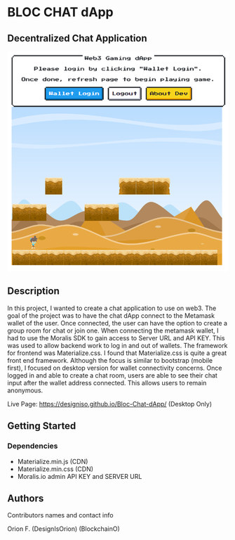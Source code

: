 # BLOC CHAT dApp
## Decentralized Chat Application

<img src="https://github.com/designisO/Web3-Gaming-dApp/blob/main/img/Screenshot%20(9).png">


## Description

In this project, I wanted to create a chat application to use on web3. The goal of the project was to have the chat dApp connect to the Metamask wallet of the user. Once connected, the user can have the option to create a group room for chat or join one. When connecting the metamask wallet, I had to use the Moralis SDK to gain access to Server URL and API KEY. This was used to allow backend work to log in and out of wallets. The framework for frontend was Materialize.css. I found that Materialize.css is quite a great front end framework. Although the focus is similar to bootstrap (mobile first), I focused on desktop version for wallet connectivity concerns. Once logged in and able to create a chat room, users are able to see their chat input after the wallet address connected. This allows users to remain anonymous.

Live Page: https://designiso.github.io/Bloc-Chat-dApp/ (Desktop Only)

## Getting Started

### Dependencies

* Materialize.min.js (CDN)
* Materialize.min.css (CDN)
* Moralis.io admin API KEY and SERVER URL


## Authors

Contributors names and contact info

Orion F.
(DesignIsOrion)
(BlockchainO)

